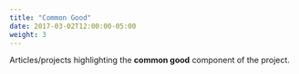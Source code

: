 ```yaml
---
title: "Common Good"
date: 2017-03-02T12:00:00-05:00
weight: 3
---
```

Articles/projects highlighting the **common good** component of the project.